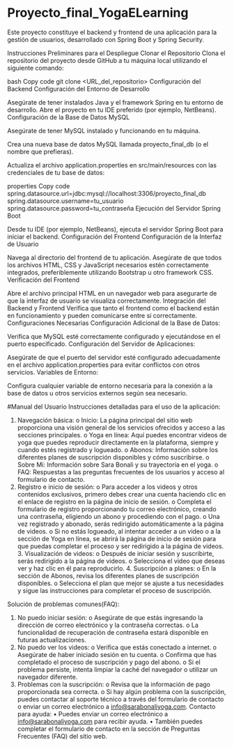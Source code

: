 # Proyecto_final_YogaELearning

Este proyecto constituye el backend y frontend de una aplicación para la gestión de usuarios, desarrollado con Spring Boot y Spring Security.

Instrucciones Preliminares para el Despliegue
Clonar el Repositorio
Clona el repositorio del proyecto desde GitHub a tu máquina local utilizando el siguiente comando:

bash
Copy code
git clone <URL_del_repositorio>
Configuración del Backend
Configuración del Entorno de Desarrollo

Asegúrate de tener instalados Java y el framework Spring en tu entorno de desarrollo.
Abre el proyecto en tu IDE preferido (por ejemplo, NetBeans).
Configuración de la Base de Datos MySQL

Asegúrate de tener MySQL instalado y funcionando en tu máquina.

Crea una nueva base de datos MySQL llamada proyecto_final_db (o el nombre que prefieras).

Actualiza el archivo application.properties en src/main/resources con las credenciales de tu base de datos:

properties
Copy code
spring.datasource.url=jdbc:mysql://localhost:3306/proyecto_final_db
spring.datasource.username=tu_usuario
spring.datasource.password=tu_contraseña
Ejecución del Servidor Spring Boot

Desde tu IDE (por ejemplo, NetBeans), ejecuta el servidor Spring Boot para iniciar el backend.
Configuración del Frontend
Configuración de la Interfaz de Usuario

Navega al directorio del frontend de tu aplicación.
Asegúrate de que todos los archivos HTML, CSS y JavaScript necesarios estén correctamente integrados, preferiblemente utilizando Bootstrap u otro framework CSS.
Verificación del Frontend

Abre el archivo principal HTML en un navegador web para asegurarte de que la interfaz de usuario se visualiza correctamente.
Integración del Backend y Frontend
Verifica que tanto el frontend como el backend están en funcionamiento y pueden comunicarse entre sí correctamente.
Configuraciones Necesarias
Configuración Adicional de la Base de Datos:

Verifica que MySQL esté correctamente configurado y ejecutándose en el puerto especificado.
Configuración del Servidor de Aplicaciones:

Asegúrate de que el puerto del servidor esté configurado adecuadamente en el archivo application.properties para evitar conflictos con otros servicios.
Variables de Entorno:

Configura cualquier variable de entorno necesaria para la conexión a la base de datos u otros servicios externos según sea necesario.




#Manual del Usuario Instrucciones detalladas para el uso de la aplicación:
1. Navegación básica:
o Inicio: La página principal del sitio web proporciona una visión general de los servicios
ofrecidos y acceso a las secciones principales.
o Yoga en línea: Aquí puedes encontrar videos de yoga que puedes reproducir
directamente en la plataforma, siempre y cuando estés registrado y logueado.
o Abonos: Información sobre los diferentes planes de suscripción disponibles y cómo
suscribirse.
o Sobre Mí: Información sobre Sara Bonali y su trayectoria en el yoga.
o FAQ: Respuestas a las preguntas frecuentes de los usuarios y acceso al formulario de
contacto.
2. Registro e inicio de sesión:
o Para acceder a los videos y otros contenidos exclusivos, primero debes crear una cuenta haciendo clic en el enlace de registro en la página de inicio de sesión.
o Completa el formulario de registro proporcionando tu correo electrónico, creando una contraseña, eligiendo un abono y procediendo con el pago.
o Una vez registrado y abonado, serás redirigido automáticamente a la página de videos. o Si no estás logueado, al intentar acceder a un video o a la sección de Yoga en línea, se
abrirá la página de inicio de sesión para que puedas completar el proceso y ser redirigido
a la página de videos. 3. Visualización de videos:
o Después de iniciar sesión y suscribirte, serás redirigido a la página de videos.
o Selecciona el video que deseas ver y haz clic en él para reproducirlo. 4. Suscripción a planes:
o En la sección de Abonos, revisa los diferentes planes de suscripción disponibles.
o Selecciona el plan que mejor se ajuste a tus necesidades y sigue las instrucciones para
completar el proceso de suscripción.


Solución de problemas comunes(FAQ):
1. No puedo iniciar sesión:
o Asegúrate de que estás ingresando la dirección de correo electrónico y la contraseña
correctas.
o La funcionalidad de recuperación de contraseña estará disponible en futuras
actualizaciones.
2. No puedo ver los videos:
o Verifica que estás conectado a internet.
o Asegúrate de haber iniciado sesión en tu cuenta.
o Confirma que has completado el proceso de suscripción y pago del abono.
o Si el problema persiste, intenta limpiar la caché del navegador o utilizar un navegador
diferente.
3. Problemas con la suscripción:
o Revisa que la información de pago proporcionada sea correcta.
o Si hay algún problema con la suscripción, puedes contactar al soporte técnico a través
del formulario de contacto o enviar un correo electrónico a info@sarabonaliyoga.com.
Contacto para ayuda:
• Puedes enviar un correo electrónico a info@sarabonaliyoga.com para recibir ayuda.
• También puedes completar el formulario de contacto en la sección de Preguntas Frecuentes
(FAQ) del sitio web.
